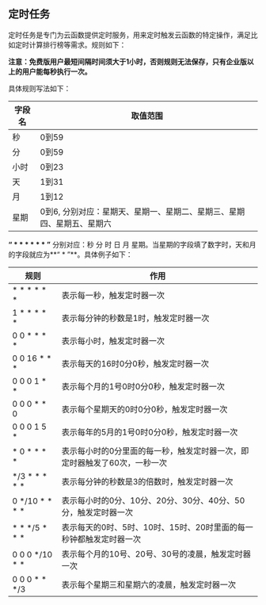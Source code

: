 ## 定时任务

定时任务是专门为云函数提供定时服务，用来定时触发云函数的特定操作，满足比如定时计算排行榜等需求。规则如下：

**注意：免费版用户最短间隔时间须大于1小时，否则规则无法保存，只有企业版以上的用户能每秒执行一次。**

具体规则写法如下：

| 字段名 | 取值范围 |
| --- | --- |
| 秒 | 0到59 |
| 分 | 0到59 |
| 小时 | 0到23 |
| 天 | 1到31 |
| 月 | 1到12 |
| 星期 | 0到6, 分别对应：星期天、星期一、星期二、星期三、星期四、星期五、星期六|


**“ \* \* \* \* \* \* ”** 分别对应：秒 分 时 日 月 星期。当星期的字段填了数字时，天和月的字段就应为**“ \* ”**。具体例子如下：


|规则|作用|
|---|---|
|\* \* \* \* \* \*  |表示每一秒，触发定时器一次|
|1 \* \* \* \* \*   |表示每分钟的秒数是1时，触发定时器一次|
|0 0 \* \* \* \*    |表示每小时，触发定时器一次|
|0 0 16 \* \* \*    |表示每天的16时0分0秒，触发定时器一次|
|0 0 0 1 \* \*      |表示每个月的1号0时0分0秒，触发定时器一次|
|0 0 0 \* \* 0      |表示每个星期天的0时0分0秒，触发定时器一次|
|0 0 0 1 5 \*       |表示每年的5月的1号0时0分0秒，触发定时器一次|
|\* 0 \* \* \* \*   |表示每小时的0分里面的每一秒，触发定时器一次，即定时器触发了60次，一秒一次|
|\*/3 \* \* \* \* \*|表示每分钟的秒数是3的倍数时，触发定时器一次|
|0 \*/10 \* \* \* \*|表示每小时的0分、10分、20分、30分、40分、50分，触发定时器一次|
|\* \* \*/5 \* \* \*|表示每天的0时、5时、10时、15时、20时里面的每一秒钟都触发定时器一次|
|0 0 0 \*/10 \* \*  |表示每个月的10号、20号、30号的凌晨，触发定时器一次|
|0 0 0 \* \* \*/3   |表示每个星期三和星期六的凌晨，触发定时器一次|








